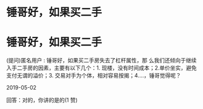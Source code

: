 # 锤哥好，如果买二手

# 锤哥好，如果买二手

(提问)匿名用户 : 锤哥好，如果买二手房失去了杠杆属性，那 么我们还倾向于继续入手二手房的因素，主要有以下几个：1\. 现楼，没有时间成本；2.单价坐实，避免支付无谓的溢价；3\. 交易对手为个体，相对容易按揭；4.…，锤哥觉得呢？

2019-05-02

回答：对的，你讲的是的(1 赞)